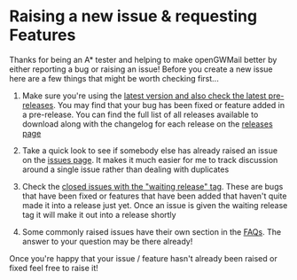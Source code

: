 # Raising a new issue & requesting Features

Thanks for being an A* tester and helping to make openGWMail better by either reporting a bug or raising an issue! Before you create a new issue here are a few things that might be worth checking first...

1. Make sure you're using the [latest version and also check the latest pre-releases](https://github.com/Dodenis/openGWMail/releases). You may find that your bug has been fixed or feature added in a pre-release. You can find the full list of all releases available to download along with the changelog for each release on the [releases page](https://github.com/Dodenis/openGWMail/releases)

2. Take a quick look to see if somebody else has already raised an issue on the [issues page](https://github.com/Dodenis/openGWMail/issues). It makes it much easier for me to track discussion around a single issue rather than dealing with duplicates

3. Check the [closed issues with the "waiting release" tag](https://github.com/Dodenis/openGWMail/issues?q=is%3Aissue+label%3AWaiting-release+is%3Aclosed). These are bugs that have been fixed or features that have been added that haven't quite made it into a release just yet. Once an issue is given the waiting release tag it will make it out into a release shortly

4. Some commonly raised issues have their own section in the [FAQs](https://github.com/Dodenis/openGWMail/wiki/FAQs). The answer to your question may be there already!

Once you're happy that your issue / feature hasn't already been raised or fixed feel free to raise it!

